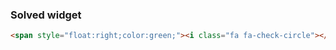 ### Solved widget
```html
<span style="float:right;color:green;"><i class="fa fa-check-circle"></i> Solved</span>
```
